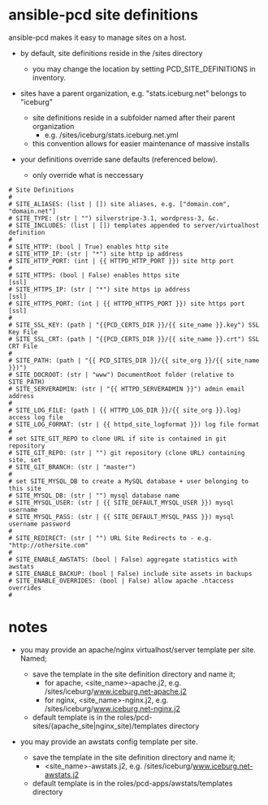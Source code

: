 ansible-pcd site definitions
============================

ansible-pcd makes it easy to manage sites on a host.

* by default, site definitions reside in the /sites directory
  * you may change the location by setting PCD_SITE_DEFINITIONS in inventory.
  
* sites have a parent organization, e.g. "stats.iceburg.net" belongs to "iceburg"
  * site definitions reside in a subfolder named after their parent organization
    * e.g. /sites/iceburg/stats.iceburg.net.yml
  * this convention allows for easier maintenance of massive installs
  
* your definitions override sane defaults (referenced below). 
  * only override what is neccessary

```
# Site Definitions
#
# SITE_ALIASES: (list | []) site aliases, e.g. ["domain.com", "domain.net"]
# SITE_TYPE: (str | "") silverstripe-3.1, wordpress-3, &c.
# SITE_INCLUDES: (list | []) templates appended to server/virtualhost definition
# 
# SITE_HTTP: (bool | True) enables http site
# SITE_HTTP_IP: (str | "*") site http ip address
# SITE_HTTP_PORT: (int | {{ HTTPD_HTTP_PORT }}) site http port
# 
# SITE_HTTPS: (bool | False) enables https site                   [ssl]
# SITE_HTTPS_IP: (str | "*") site https ip address                [ssl]
# SITE_HTTPS_PORT: (int | {{ HTTPD_HTTPS_PORT }}) site https port [ssl]
#
# SITE_SSL_KEY: (path | "{{PCD_CERTS_DIR }}/{{ site_name }}.key") SSL Key File
# SITE_SSL_CRT: (path | "{{PCD_CERTS_DIR }}/{{ site_name }}.crt") SSL CRT File
#
# SITE_PATH: (path | "{{ PCD_SITES_DIR }}/{{ site_org }}/{{ site_name }})")
# SITE_DOCROOT: (str | "www") DocumentRoot folder (relative to SITE_PATH)
# SITE_SERVERADMIN: (str | "{{ HTTPD_SERVERADMIN }}") admin email address
#
# SITE_LOG_FILE: (path | {{ HTTPD_LOG_DIR }}/{{ site_org }}.log) access log file
# SITE_LOG_FORMAT: (str | {{ httpd_site_logformat }}) log file format
#
# set SITE_GIT_REPO to clone URL if site is contained in git repository
# SITE_GIT_REPO: (str | "") git repository (clone URL) containing site, set
# SITE_GIT_BRANCH: (str | "master")
#
# set SITE_MYSQL_DB to create a MySQL database + user belonging to this site
# SITE_MYSQL_DB: (str | "") mysql database name
# SITE_MYSQL_USER: (str | {{ SITE_DEFAULT_MYSQL_USER }}) mysql username
# SITE_MYSQL_PASS: (str | {{ SITE_DEFAULT_MYSQL_PASS }}) mysql username password
#
# SITE_REDIRECT: (str | "") URL Site Redirects to - e.g. "http://othersite.com"
#
# SITE_ENABLE_AWSTATS: (bool | False) aggregate statistics with awstats
# SITE_ENABLE_BACKUP: (bool | False) include site assets in backups
# SITE_ENABLE_OVERRIDES: (bool | False) allow apache .htaccess overrides
#
```

notes
=====

* you may provide an apache/nginx virtualhost/server template per site. Named;
  * save the template in the site definition directory and name it;
    * for apache, <site_name>-apache.j2, e.g. /sites/iceburg/www.iceburg.net-apache.j2
    * for nginx, <site_name>-nginx.j2, e.g. /sites/iceburg/www.iceburg.net-nginx.j2
  * default template is in the roles/pcd-sites/(apache_site|nginx_site)/templates directory

* you may provide an awstats config template per site.
  * save the template in the site definition directory and name it;
    * <site_name>-awstats.j2, e.g. /sites/iceburg/www.iceburg.net-awstats.j2
  * default template is in the roles/pcd-apps/awstats/templates directory
  
    